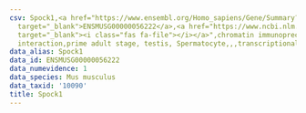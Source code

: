 ```yaml
---
csv: Spock1,<a href="https://www.ensembl.org/Homo_sapiens/Gene/Summary?db=core;g=ENSMUSG00000056222"
  target="_blank">ENSMUSG00000056222</a>,<a href="https://www.ncbi.nlm.nih.gov/pubmed/25450459"
  target="_blank"><i class="fas fa-file"></i></a>",chromatin immunoprecipitation assay,direct
  interaction,prime adult stage, testis, Spermatocyte,,,transcriptional regulation,
data_alias: Spock1
data_id: ENSMUSG00000056222
data_numevidence: 1
data_species: Mus musculus
data_taxid: '10090'
title: Spock1
---
```

